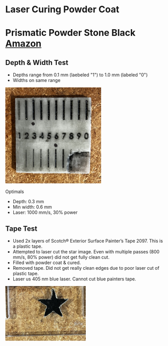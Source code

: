 # Laser Curing Powder Coat

# Prismatic Powder Stone Black [Amazon](https://www.amazon.com/gp/product/B00MI5B7UC/)

## Depth & Width Test

* Depths range from 0.1 mm (laebeled "1") to 1.0 mm (labeled "0") 
* Widths on same range

<img src="./powdercoat-slot-test.jpg" width="300" height="300 ">

Optimals

* Depth: 0.3 mm
* Min width: 0.6 mm
* Laser: 1000 mm/s, 30% power

## Tape Test

* Used 2x layers of Scotch® Exterior Surface Painter’s Tape 2097.  This is a plastic tape.
* Attempted to laser cut the star image.  Even with multiple passes (800 mm/s, 80% power) did not get fully clean cut.
* Filled with powder coat & cured.
* Removed tape.  Did not get really clean edges due to poor laser cut of plastic tape.
* Laser us 405 nm blue laser.  Cannot cut blue painters tape.

<img src="./powdercoat-tape-test.jpg" width=50% height=50%>
